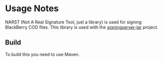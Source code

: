 Usage Notes
=====
NARST (Not A Real Signature Tool, just a library) is used for signing BlackBerry COD files.
This library is used with the [signingserver-jar](https://github.com/hardisonbrewing/signingserver-jar) project.

Build
-----------------
To build this you need to use Maven.